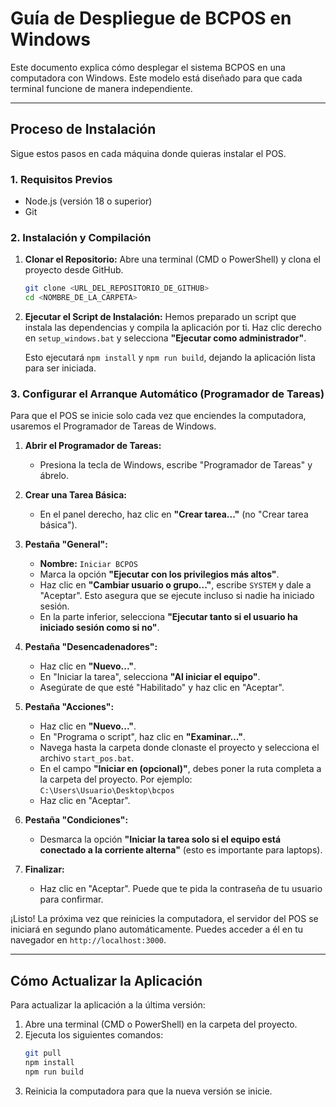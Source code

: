 # Guía de Despliegue de BCPOS en Windows

Este documento explica cómo desplegar el sistema BCPOS en una computadora con Windows. Este modelo está diseñado para que cada terminal funcione de manera independiente.

---

## Proceso de Instalación

Sigue estos pasos en cada máquina donde quieras instalar el POS.

### 1. Requisitos Previos

*   Node.js (versión 18 o superior)
*   Git

### 2. Instalación y Compilación

1.  **Clonar el Repositorio:**
    Abre una terminal (CMD o PowerShell) y clona el proyecto desde GitHub.
    ```bash
    git clone <URL_DEL_REPOSITORIO_DE_GITHUB>
    cd <NOMBRE_DE_LA_CARPETA>
    ```

2.  **Ejecutar el Script de Instalación:**
    Hemos preparado un script que instala las dependencias y compila la aplicación por ti. Haz clic derecho en `setup_windows.bat` y selecciona **"Ejecutar como administrador"**.

    Esto ejecutará `npm install` y `npm run build`, dejando la aplicación lista para ser iniciada.

### 3. Configurar el Arranque Automático (Programador de Tareas)

Para que el POS se inicie solo cada vez que enciendes la computadora, usaremos el Programador de Tareas de Windows.

1.  **Abrir el Programador de Tareas:**
    *   Presiona la tecla de Windows, escribe "Programador de Tareas" y ábrelo.

2.  **Crear una Tarea Básica:**
    *   En el panel derecho, haz clic en **"Crear tarea..."** (no "Crear tarea básica").

3.  **Pestaña "General":**
    *   **Nombre:** `Iniciar BCPOS`
    *   Marca la opción **"Ejecutar con los privilegios más altos"**.
    *   Haz clic en **"Cambiar usuario o grupo..."**, escribe `SYSTEM` y dale a "Aceptar". Esto asegura que se ejecute incluso si nadie ha iniciado sesión.
    *   En la parte inferior, selecciona **"Ejecutar tanto si el usuario ha iniciado sesión como si no"**.

4.  **Pestaña "Desencadenadores":**
    *   Haz clic en **"Nuevo..."**.
    *   En "Iniciar la tarea", selecciona **"Al iniciar el equipo"**.
    *   Asegúrate de que esté "Habilitado" y haz clic en "Aceptar".

5.  **Pestaña "Acciones":**
    *   Haz clic en **"Nuevo..."**.
    *   En "Programa o script", haz clic en **"Examinar..."**.
    *   Navega hasta la carpeta donde clonaste el proyecto y selecciona el archivo `start_pos.bat`.
    *   En el campo **"Iniciar en (opcional)"**, debes poner la ruta completa a la carpeta del proyecto. Por ejemplo: `C:\Users\Usuario\Desktop\bcpos`
    *   Haz clic en "Aceptar".

6.  **Pestaña "Condiciones":**
    *   Desmarca la opción **"Iniciar la tarea solo si el equipo está conectado a la corriente alterna"** (esto es importante para laptops).

7.  **Finalizar:**
    *   Haz clic en "Aceptar". Puede que te pida la contraseña de tu usuario para confirmar.

¡Listo! La próxima vez que reinicies la computadora, el servidor del POS se iniciará en segundo plano automáticamente. Puedes acceder a él en tu navegador en `http://localhost:3000`.

---

## Cómo Actualizar la Aplicación

Para actualizar la aplicación a la última versión:

1.  Abre una terminal (CMD o PowerShell) en la carpeta del proyecto.
2.  Ejecuta los siguientes comandos:
    ```bash
    git pull
    npm install
    npm run build
    ```
3.  Reinicia la computadora para que la nueva versión se inicie.
